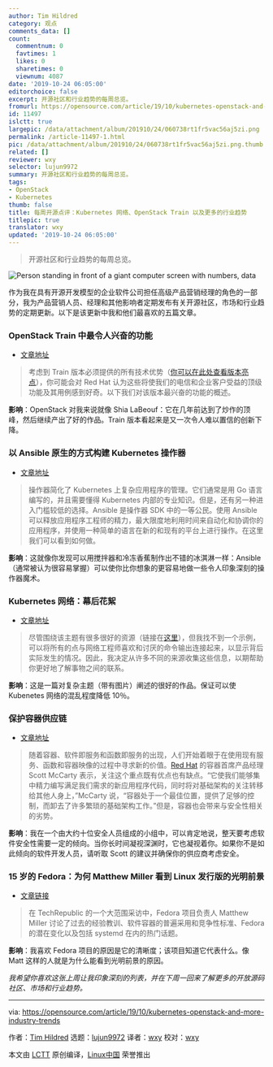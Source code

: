 ```yaml
---
author: Tim Hildred
category: 观点
comments_data: []
count:
  commentnum: 0
  favtimes: 1
  likes: 0
  sharetimes: 0
  viewnum: 4087
date: '2019-10-24 06:05:00'
editorchoice: false
excerpt: 开源社区和行业趋势的每周总览。
fromurl: https://opensource.com/article/19/10/kubernetes-openstack-and-more-industry-trends
id: 11497
islctt: true
largepic: /data/attachment/album/201910/24/060738rt1fr5vac56aj5zi.png
permalink: /article-11497-1.html
pic: /data/attachment/album/201910/24/060738rt1fr5vac56aj5zi.png.thumb.jpg
related: []
reviewer: wxy
selector: lujun9972
summary: 开源社区和行业趋势的每周总览。
tags:
- OpenStack
- Kubernetes
thumb: false
title: 每周开源点评：Kubernetes 网络、OpenStack Train 以及更多的行业趋势
titlepic: true
translator: wxy
updated: '2019-10-24 06:05:00'
---
```



> 
> 开源社区和行业趋势的每周总览。
> 
> 
> 


![Person standing in front of a giant computer screen with numbers, data](/data/attachment/album/201910/24/060738rt1fr5vac56aj5zi.png "Person standing in front of a giant computer screen with numbers, data")


作为我在具有开源开发模型的企业软件公司担任高级产品营销经理的角色的一部分，我为产品营销人员、经理和其他影响者定期发布有关开源社区，市场和行业趋势的定期更新。以下是该更新中我和他们最喜欢的五篇文章。


### OpenStack Train 中最令人兴奋的功能


* [文章地址](https://www.redhat.com/en/blog/look-most-exciting-features-openstack-train)



> 
> 考虑到 Train 版本必须提供的所有技术优势（[你可以在此处查看版本亮点](https://releases.openstack.org/train/highlights.html)），你可能会对 Red Hat 认为这些将使我们的电信和企业客户受益的顶级功能及其用例感到好奇。以下我们对该版本最兴奋的功能的概述。
> 
> 
> 


**影响**：OpenStack 对我来说就像 Shia LaBeouf：它在几年前达到了炒作的顶峰，然后继续产出了好的作品。Train 版本看起来是又一次令人难以置信的创新下降。


### 以 Ansible 原生的方式构建 Kubernetes 操作器


* [文章地址](https://www.cncf.io/webinars/building-kubernetes-operators-in-an-ansible-native-way/)



> 
> 操作器简化了 Kubernetes 上复杂应用程序的管理。它们通常是用 Go 语言编写的，并且需要懂得 Kubernetes 内部的专业知识。但是，还有另一种进入门槛较低的选择。Ansible 是操作器 SDK 中的一等公民。使用 Ansible 可以释放应用程序工程师的精力，最大限度地利用时间来自动化和协调你的应用程序，并使用一种简单的语言在新的和现有的平台上进行操作。在这里我们可以看到如何做。
> 
> 
> 


**影响**：这就像你发现可以用搅拌器和冷冻香蕉制作出不错的冰淇淋一样：Ansible（通常被认为很容易掌握）可以使你比你想象的更容易地做一些令人印象深刻的操作器魔术。


### Kubernetes 网络：幕后花絮


* [文章地址](https://itnext.io/kubernetes-networking-behind-the-scenes-39a1ab1792bb)



> 
> 尽管围绕该主题有很多很好的资源（链接在[这里](https://github.com/nleiva/kubernetes-networking-links)），但我找不到一个示例，可以将所有的点与网络工程师喜欢和讨厌的命令输出连接起来，以显示背后实际发生的情况。因此，我决定从许多不同的来源收集这些信息，以期帮助你更好地了解事物之间的联系。
> 
> 
> 


**影响**：这是一篇对复杂主题（带有图片）阐述的很好的作品。保证可以使 Kubenetes 网络的混乱程度降低 10％。


### 保护容器供应链


* [文章地址](https://www.devprojournal.com/technology-trends/open-source/securing-the-container-supply-chain/)



> 
> 随着容器、软件即服务和函数即服务的出现，人们开始着眼于在使用现有服务、函数和容器映像的过程中寻求新的价值。[Red Hat](https://www.redhat.com/en) 的容器首席产品经理 Scott McCarty 表示，关注这个重点既有优点也有缺点。“它使我们能够集中精力编写满足我们需求的新应用程序代码，同时将对基础架构的关注转移给其他人身上，”McCarty 说，“容器处于一个最佳位置，提供了足够的控制，而卸去了许多繁琐的基础架构工作。”但是，容器也会带来与安全性相关的劣势。
> 
> 
> 


**影响**：我在一个由大约十位安全人员组成的小组中，可以肯定地说，整天要考虑软件安全性需要一定的倾向。当你长时间凝视深渊时，它也凝视着你。如果你不是如此倾向的软件开发人员，请听取 Scott 的建议并确保你的供应商考虑安全。


### 15 岁的 Fedora：为何 Matthew Miller 看到 Linux 发行版的光明前景


* [文章链接](https://www.techrepublic.com/article/fedora-at-15-why-matthew-miller-sees-a-bright-future-for-the-linux-distribution/)



> 
> 在 TechRepublic 的一个大范围采访中，Fedora 项目负责人 Matthew Miller 讨论了过去的经验教训、软件容器的普遍采用和竞争性标准、Fedora 的潜在变化以及包括 systemd 在内的热门话题。
> 
> 
> 


**影响**：我喜欢 Fedora 项目的原因是它的清晰度；该项目知道它代表什么。像 Matt 这样的人就是为什么能看到光明前景的原因。


*我希望你喜欢这张上周让我印象深刻的列表，并在下周一回来了解更多的开放源码社区、市场和行业趋势。*




---


via: <https://opensource.com/article/19/10/kubernetes-openstack-and-more-industry-trends>


作者：[Tim Hildred](https://opensource.com/users/thildred) 选题：[lujun9972](https://github.com/lujun9972) 译者：[wxy](https://github.com/wxy) 校对：[wxy](https://github.com/wxy)


本文由 [LCTT](https://github.com/LCTT/TranslateProject) 原创编译，[Linux中国](https://linux.cn/) 荣誉推出